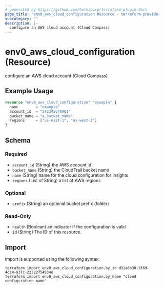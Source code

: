 ```yaml
---
# generated by https://github.com/hashicorp/terraform-plugin-docs
page_title: "env0_aws_cloud_configuration Resource - terraform-provider-env0"
subcategory: ""
description: |-
  configure an AWS cloud account (Cloud Compass)
---
```


# env0_aws_cloud_configuration (Resource)

configure an AWS cloud account (Cloud Compass)

## Example Usage

```terraform
resource "env0_aws_cloud_configuration" "example" {
  name        = "example"
  account_id  = "242345678901"
  bucket_name = "a_bucket_name"
  regions     = ["us-east-1", "us-west-2"]
}
```

<!-- schema generated by tfplugindocs -->
## Schema

### Required

- `account_id` (String) the AWS account id
- `bucket_name` (String) the CloudTrail bucket name
- `name` (String) name for the cloud configuration for insights
- `regions` (List of String) a list of AWS regions

### Optional

- `prefix` (String) an optional bucket prefix (folder)

### Read-Only

- `health` (Boolean) an indicator if the configuration is valid
- `id` (String) The ID of this resource.

## Import

Import is supported using the following syntax:

```shell
terraform import env0_aws_cloud_configuration.by_id d31a6b30-5f69-4d24-937c-22322754934e
terraform import env0_aws_cloud_configuration.by_name "cloud configuration name"
```
